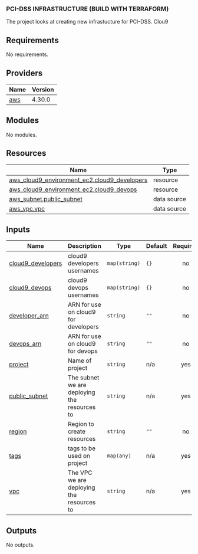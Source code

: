 ### PCI-DSS INFRASTRUCTURE (BUILD WITH TERRAFORM)
The project looks at creating new infrastucture for PCI-DSS.  Clou9




<!-- BEGIN_TF_DOCS -->
## Requirements

No requirements.

## Providers

| Name | Version |
|------|---------|
| <a name="provider_aws"></a> [aws](#provider\_aws) | 4.30.0 |

## Modules

No modules.

## Resources

| Name | Type |
|------|------|
| [aws_cloud9_environment_ec2.cloud9_developers](https://registry.terraform.io/providers/hashicorp/aws/latest/docs/resources/cloud9_environment_ec2) | resource |
| [aws_cloud9_environment_ec2.cloud9_devops](https://registry.terraform.io/providers/hashicorp/aws/latest/docs/resources/cloud9_environment_ec2) | resource |
| [aws_subnet.public_subnet](https://registry.terraform.io/providers/hashicorp/aws/latest/docs/data-sources/subnet) | data source |
| [aws_vpc.vpc](https://registry.terraform.io/providers/hashicorp/aws/latest/docs/data-sources/vpc) | data source |

## Inputs

| Name | Description | Type | Default | Required |
|------|-------------|------|---------|:--------:|
| <a name="input_cloud9_developers"></a> [cloud9\_developers](#input\_cloud9\_developers) | cloud9 developers usernames | `map(string)` | `{}` | no |
| <a name="input_cloud9_devops"></a> [cloud9\_devops](#input\_cloud9\_devops) | cloud9 devops usernames | `map(string)` | `{}` | no |
| <a name="input_developer_arn"></a> [developer\_arn](#input\_developer\_arn) | ARN for use on cloud9 for developers | `string` | `""` | no |
| <a name="input_devops_arn"></a> [devops\_arn](#input\_devops\_arn) | ARN for use on cloud9 for devops | `string` | `""` | no |
| <a name="input_project"></a> [project](#input\_project) | Name of project | `string` | n/a | yes |
| <a name="input_public_subnet"></a> [public\_subnet](#input\_public\_subnet) | The subnet we are deploying the resources to | `string` | n/a | yes |
| <a name="input_region"></a> [region](#input\_region) | Region to create  resources | `string` | `""` | no |
| <a name="input_tags"></a> [tags](#input\_tags) | tags to be used on project | `map(any)` | n/a | yes |
| <a name="input_vpc"></a> [vpc](#input\_vpc) | The VPC we are deploying the resources to | `string` | n/a | yes |

## Outputs

No outputs.
<!-- END_TF_DOCS -->